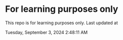 # For learning purposes only
This repo is for learning purposes only.
Last updated at

Tuesday, September 3, 2024 2:48:11 AM

